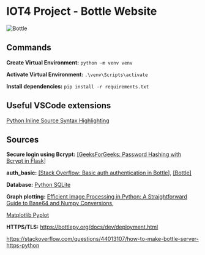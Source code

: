 # IOT4 Project - Bottle Website

![Bottle](https://bottlepy.org/docs/dev/_static/logo_nav.png)


## Commands

**Create Virtual Environment:**
`python -m venv venv`

**Activate Virtual Environment:**
`.\venv\Scripts\activate`

**Install dependencies:**
`pip install -r requirements.txt`

## Useful VSCode extensions

[Python Inline Source Syntax Highlighting](https://github.com/samwillis/python-inline-source)


## Sources

**Secure login using Bcrypt:**
[[GeeksForGeeks: Password Hashing with Bcrypt in Flask]](https://www.geeksforgeeks.org/password-hashing-with-bcrypt-in-flask/)

**auth_basic:**
[[Stack Overflow: Basic auth authentication in Bottle]](https://stackoverflow.com/questions/52461587/basic-auth-authentication-in-bottle),
[[Bottle]](https://dev.to/storvus/bottle-4e33)


**Database:**
[Python SQLite](https://www.geeksforgeeks.org/python-sqlite/)

**Graph plotting:**
[Efficient Image Processing in Python: A Straightforward Guide to Base64 and Numpy Conversions](https://annacsmedeiros.medium.com/efficient-image-processing-in-python-a-straightforward-guide-to-base64-and-numpy-conversions-e9e3aac13312),

[Matplotlib Pyplot](https://www.w3schools.com/python/matplotlib_pyplot.asp)


**HTTPS/TLS:**
https://bottlepy.org/docs/dev/deployment.html

https://stackoverflow.com/questions/44013107/how-to-make-bottle-server-https-python